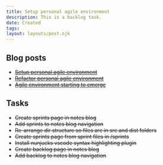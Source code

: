 ```yaml
---
title: Setup personal agile environment
description: This is a backlog task.
date: Created
tags:
layout: layouts/post.njk
---
```


## Blog posts

- ~~[Setup personal agile environment](/posts/setup-personal-agile-environment)~~
- ~~[Refactor personal agile environment](/posts/refactor-basic-personal-agile-environment)~~
- ~~[Agile environment starting to emerge](/posts/agile-environment-starting-to-emerge)~~

## Tasks

- ~~Create sprints page in notes blog~~
- ~~Add sprints to notes blog navigation~~
- ~~Re-arrange dir structure so files are in src and dist folders~~
- ~~Create sprints page from sprint files in /sprints~~
- ~~Install nunjucks vscode syntax highlighting plugin~~
- ~~Create backlog page in notes blog~~
- ~~Add backlog to notes blog navigation~~


